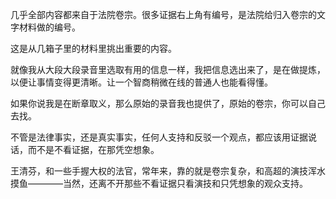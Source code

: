 几乎全部内容都来自于法院卷宗。很多证据右上角有编号，是法院给归入卷宗的文字材料做的编号。

这是从几箱子里的材料里挑出重要的内容。

就像我从大段大段录音里选取有用的信息一样，我把信息选出来了，是在做提炼，以便让事情变得更清晰。让一个智商稍微在线的普通人也能看得懂。

如果你说我是在断章取义，那么原始的录音我也提供了，原始的卷宗，你可以自己去找。

不管是法律事实，还是真实事实，任何人支持和反驳一个观点，都应该用证据说话，而不是不看证据，在那凭空想象。

王清芬，和一些手握大权的法官，常年来，靠的就是卷宗复杂，和高超的演技浑水摸鱼————当然，还离不开那些不看证据只看演技和只凭想象的观众支持。
